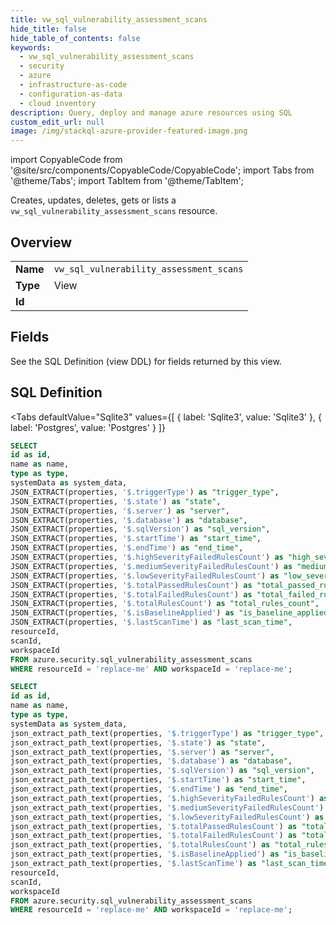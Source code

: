 ```yaml
--- 
title: vw_sql_vulnerability_assessment_scans
hide_title: false
hide_table_of_contents: false
keywords:
  - vw_sql_vulnerability_assessment_scans
  - security
  - azure
  - infrastructure-as-code
  - configuration-as-data
  - cloud inventory
description: Query, deploy and manage azure resources using SQL
custom_edit_url: null
image: /img/stackql-azure-provider-featured-image.png
---
```


import CopyableCode from '@site/src/components/CopyableCode/CopyableCode';
import Tabs from '@theme/Tabs';
import TabItem from '@theme/TabItem';

Creates, updates, deletes, gets or lists a <code>vw_sql_vulnerability_assessment_scans</code> resource.

## Overview
<table><tbody>
<tr><td><b>Name</b></td><td><code>vw_sql_vulnerability_assessment_scans</code></td></tr>
<tr><td><b>Type</b></td><td>View</td></tr>
<tr><td><b>Id</b></td><td><CopyableCode code="azure.security.vw_sql_vulnerability_assessment_scans" /></td></tr>
</tbody></table>

## Fields

See the SQL Definition (view DDL) for fields returned by this view.

## SQL Definition

<Tabs
defaultValue="Sqlite3"
values={[
{ label: 'Sqlite3', value: 'Sqlite3' },
{ label: 'Postgres', value: 'Postgres' }
]}
>
<TabItem value="Sqlite3">

```sql
SELECT
id as id,
name as name,
type as type,
systemData as system_data,
JSON_EXTRACT(properties, '$.triggerType') as "trigger_type",
JSON_EXTRACT(properties, '$.state') as "state",
JSON_EXTRACT(properties, '$.server') as "server",
JSON_EXTRACT(properties, '$.database') as "database",
JSON_EXTRACT(properties, '$.sqlVersion') as "sql_version",
JSON_EXTRACT(properties, '$.startTime') as "start_time",
JSON_EXTRACT(properties, '$.endTime') as "end_time",
JSON_EXTRACT(properties, '$.highSeverityFailedRulesCount') as "high_severity_failed_rules_count",
JSON_EXTRACT(properties, '$.mediumSeverityFailedRulesCount') as "medium_severity_failed_rules_count",
JSON_EXTRACT(properties, '$.lowSeverityFailedRulesCount') as "low_severity_failed_rules_count",
JSON_EXTRACT(properties, '$.totalPassedRulesCount') as "total_passed_rules_count",
JSON_EXTRACT(properties, '$.totalFailedRulesCount') as "total_failed_rules_count",
JSON_EXTRACT(properties, '$.totalRulesCount') as "total_rules_count",
JSON_EXTRACT(properties, '$.isBaselineApplied') as "is_baseline_applied",
JSON_EXTRACT(properties, '$.lastScanTime') as "last_scan_time",
resourceId,
scanId,
workspaceId
FROM azure.security.sql_vulnerability_assessment_scans
WHERE resourceId = 'replace-me' AND workspaceId = 'replace-me';
```

</TabItem>
<TabItem value="Postgres">

```sql
SELECT
id as id,
name as name,
type as type,
systemData as system_data,
json_extract_path_text(properties, '$.triggerType') as "trigger_type",
json_extract_path_text(properties, '$.state') as "state",
json_extract_path_text(properties, '$.server') as "server",
json_extract_path_text(properties, '$.database') as "database",
json_extract_path_text(properties, '$.sqlVersion') as "sql_version",
json_extract_path_text(properties, '$.startTime') as "start_time",
json_extract_path_text(properties, '$.endTime') as "end_time",
json_extract_path_text(properties, '$.highSeverityFailedRulesCount') as "high_severity_failed_rules_count",
json_extract_path_text(properties, '$.mediumSeverityFailedRulesCount') as "medium_severity_failed_rules_count",
json_extract_path_text(properties, '$.lowSeverityFailedRulesCount') as "low_severity_failed_rules_count",
json_extract_path_text(properties, '$.totalPassedRulesCount') as "total_passed_rules_count",
json_extract_path_text(properties, '$.totalFailedRulesCount') as "total_failed_rules_count",
json_extract_path_text(properties, '$.totalRulesCount') as "total_rules_count",
json_extract_path_text(properties, '$.isBaselineApplied') as "is_baseline_applied",
json_extract_path_text(properties, '$.lastScanTime') as "last_scan_time",
resourceId,
scanId,
workspaceId
FROM azure.security.sql_vulnerability_assessment_scans
WHERE resourceId = 'replace-me' AND workspaceId = 'replace-me';
```

</TabItem>
</Tabs>
